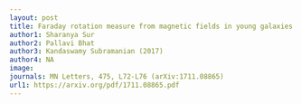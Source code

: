 ```yaml
---
layout: post
title: Faraday rotation measure from magnetic fields in young galaxies
author1: Sharanya Sur
author2: Pallavi Bhat
author3: Kandaswamy Subramanian (2017)
author4: NA
image: 
journals: MN Letters, 475, L72-L76 (arXiv:1711.08865)
url1: https://arxiv.org/pdf/1711.08865.pdf
---
```


